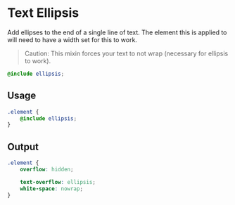 # Text Ellipsis

Add ellipses to the end of a single line of text. The element this is applied to will need to have a width set for this to work.

> Caution: This mixin forces your text to not wrap (necessary for ellipsis to work).

```scss
@include ellipsis;
```

## Usage

```scss
.element {
    @include ellipsis;
}
```

## Output

```scss
.element {
    overflow: hidden;

    text-overflow: ellipsis;
    white-space: nowrap;
}
```
